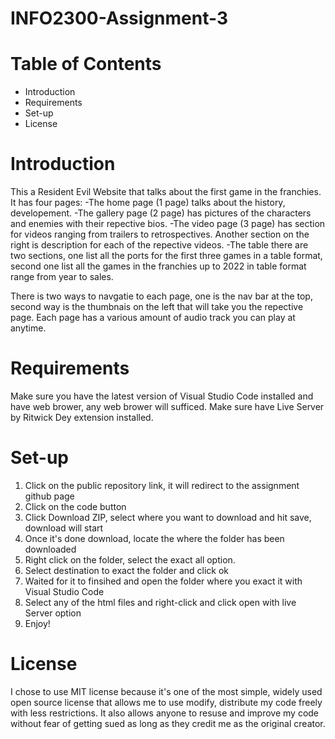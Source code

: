 # INFO2300-Assignment-3


# Table of Contents 

- Introduction 
- Requirements
- Set-up
- License



# Introduction

This a Resident Evil Website that talks about the first game in the franchies.
It has four pages:
-The home page (1 page) talks about the history, developement. 
-The gallery page (2 page) has pictures of the characters and enemies with their repective bios.
-The video page (3 page) has section for videos ranging from trailers to retrospectives. Another section on the right is description for each of the repective videos.
-The table there are two sections, one list all the ports for the first three games in a table format, second one list all the games in the franchies up to 2022 in table format range from year to sales.

There is two ways to navgatie to each page, one is the nav bar at the top, second way is the thumbnais on the left that will take you the repective page. Each page has a various amount of audio track you can play at anytime. 

# Requirements

Make sure you have the latest version of Visual Studio Code installed and have web brower, any web brower will sufficed. Make sure have Live Server by Ritwick Dey extension installed.

# Set-up

1. Click on the public repository link, it will redirect to the assignment github page
2. Click on the code button
3. Click Download ZIP, select where you want to download and hit save, download will start
4. Once it's done download, locate the where the folder has been downloaded 
5. Right click on the folder, select the exact all option.
6. Select destination to exact the folder and click ok
7. Waited for it to finsihed and open the folder where you exact it with Visual Studio Code
8. Select any of the html files and right-click and click open with live Server option 
9. Enjoy!

# License
I chose to use MIT license because it's one of the most simple, widely used open source license 
that allows me to use modify, distribute my code freely with less restrictions. It also allows anyone to resuse and improve my code without fear of getting sued as long as they credit me as the original creator.


